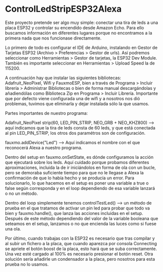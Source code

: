 # ControlLedStripESP32Alexa

Este proyecto pretende ser algo muy simple: conectar una tira de leds a una placa ESP32 y controlar su encendido desde Amazon Echo. Para ello buscamos información en diferentes lugares porque no encontramos a la primera nada que nos funcionase directamente. 

Lo primero de todo es configurar el IDE de Arduino, instalando en Gestor de Tarjetas ESP32 (Archivo > Preferencias > Gestor de urls). Así podremos seleccionar como Herramientas > Gestor de tarjetas, la ESP32 Dev Module. También es importante seleccionar en Herramientas > Upload Speed la de 115200.

A continuación hay que instalar las siguientes bibliotecas: Adafruit_NeoPixel, Wifi y FauxmoESP, bien a través de Programa > Incluir librería > Administrar Bibliotecas o bien de forma manual descargándolas y añadiendólas como Biblioteca Zip en Programa > Incluir Librería. Importante que por defecto viene configurada una de wifi y a nosotros nos dió problemas, tuvimos que eliminarla y dejar instalada sólo la que usamos.

Partes importantes de nuestro programa:

Adafruit_NeoPixel strip(60, LED_PIN_STRIP, NEO_GRB + NEO_KHZ800) --> aquí indicamos que la tira de leds consta de 60 leds, y que está conectada al pin LED_PIN_STRIP, los otros dos paramétros son de configuración.

fauxmo.addDevice("Led") --> Aquí indicamos el nombre con el que reconocerá Alexa a nuestro programa.

Dentro del setup en  fauxmo.onSetState, es dónde configuramos la acción que ejecutará sobre los leds. Aquí cuidado porque probamos diferentes aproximaciones, incluida la de ir iniciándolos en forma de ola con un bucle, pero se demoraba suficiente tiempo para que no le llegase a Alexa la confirmación de que lo había hecho y se producía un error. Para solucionarlo, lo que hacemos en el setup es poner una variable a true o false según corresponda y en el loop dependiendo de esa variable lanzará o no un método.

Dentro del loop simplemente tenemos controlTestLed() --> un método de prueba en el que tratamos de activar un pin led para probar que todo va bien y fauxmo.handle(), que lanza las acciones incluidas en el setup. Después de este método dependiendo del valor de la variable booleana que seteamos en el setup, lanzamos o no que encienda las luces como si fuese una ola.

Por último, cuando trabajas con la ESP32 es necesario que tras compilar y al subir un fichero a la placa, que cuando aparezca por consola Connecting se apriete el botón boost de la placa, esto hará que se suba correctamente. Una vez esté cargado al 100% es necesario presionar el botón reset. Otra solución sería añadirle un condensador a la placa, pero nosotros para esta prueba no lo usamos. 



